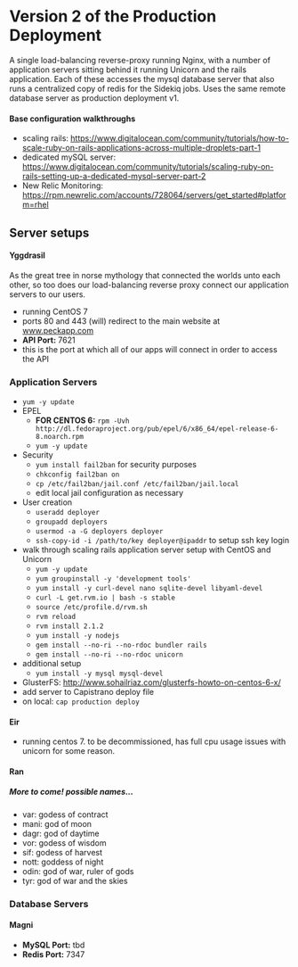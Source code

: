 # Version 2 of the Production Deployment

A single load-balancing reverse-proxy running Nginx, with a number of application servers sitting behind it running Unicorn and the rails application. Each of these accesses the mysql database server that also runs a centralized copy of redis for the Sidekiq jobs. Uses the same remote database server as production deployment v1.

#### Base configuration walkthroughs
- scaling rails: https://www.digitalocean.com/community/tutorials/how-to-scale-ruby-on-rails-applications-across-multiple-droplets-part-1
- dedicated mySQL server: https://www.digitalocean.com/community/tutorials/scaling-ruby-on-rails-setting-up-a-dedicated-mysql-server-part-2
- New Relic Monitoring: https://rpm.newrelic.com/accounts/728064/servers/get_started#platform=rhel


## Server setups

#### Yggdrasil

As the great tree in norse mythology that connected the worlds unto each other, so too does our load-balancing reverse proxy connect our application servers to our users.

- running CentOS 7
- ports 80 and 443 (will) redirect to the main website at www.peckapp.com
- **API Port:** 7621
 - this is the port at which all of our apps will connect in order to access the API

### Application Servers

- `yum -y update`
- EPEL
  - **FOR CENTOS 6:** `rpm -Uvh http://dl.fedoraproject.org/pub/epel/6/x86_64/epel-release-6-8.noarch.rpm`
  - `yum -y update`
- Security
  - `yum install fail2ban` for security purposes
  - `chkconfig fail2ban on`
  - `cp /etc/fail2ban/jail.conf /etc/fail2ban/jail.local`
  - edit local jail configuration as necessary
- User creation
  - `useradd deployer`
  - `groupadd deployers`
  - `usermod -a -G deployers deployer`
  - `ssh-copy-id -i /path/to/key deployer@ipaddr` to setup ssh key login
- walk through scaling rails application server setup with CentOS and Unicorn
  - `yum -y update`
  - `yum groupinstall -y 'development tools'`
  - `yum install -y curl-devel nano sqlite-devel libyaml-devel`
  - `curl -L get.rvm.io | bash -s stable`
  - `source /etc/profile.d/rvm.sh`
  - `rvm reload`
  - `rvm install 2.1.2`
  - `yum install -y nodejs`
  - `gem install --no-ri --no-rdoc bundler rails`
  - `gem install --no-ri --no-rdoc unicorn`
- additional setup
  - `yum install -y mysql mysql-devel`
- GlusterFS: http://www.sohailriaz.com/glusterfs-howto-on-centos-6-x/
- add server to Capistrano deploy file
- on local: `cap production deploy`

#### Eir
- running centos 7. to be decommissioned, has full cpu usage issues with unicorn for some reason.

#### Ran

##### More to come! possible names...
- var: godess of contract
- mani: god of moon
- dagr: god of daytime
- vor: godess of wisdom
- sif: godess of harvest
- nott: goddess of night
- odin: god of war, ruler of gods
- tyr: god of war and the skies

### Database Servers

#### Magni
- **MySQL Port:** tbd
- **Redis Port:** 7347
